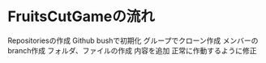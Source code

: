 # FruitsCutGameの流れ
Repositoriesの作成
Github bushで初期化
グループでクローン作成
メンバーのbranch作成
フォルダ、ファイルの作成
内容を追加
正常に作動するように修正
